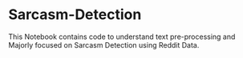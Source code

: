 # Sarcasm-Detection

This Notebook contains code to understand text pre-processing and Majorly focused on Sarcasm Detection using Reddit Data.

